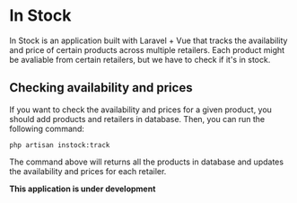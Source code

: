 # In Stock
In Stock is an application built with Laravel + Vue that tracks the availability and price of certain products across multiple retailers.
Each product might be avaliable from certain retailers, but we have to check if it's in stock.

## Checking availability and prices
If you want to check the availability and prices for a given product, you should add products and retailers in database.
Then, you can run the following command:

```
php artisan instock:track
```

The command above will returns all the products in database and updates the availability and prices for each retailer.

**This application is under development**